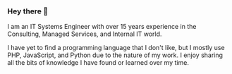 ### Hey there 👋

I am an IT Systems Engineer with over 15 years experience in the Consulting, Managed Services, and Internal IT world. 

I have yet to find a programming language that I don't like, but I mostly use PHP, JavaScript, and Python due to the nature of my work. I enjoy sharing all the bits of knowledge I have found or learned over my time. 

